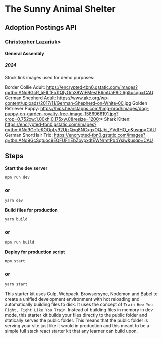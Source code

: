 <h1>The Sunny Animal Shelter</h1>
<h2>Adoption Postings API</h2>
<h3>Christopher Lazariuk></h3>
<h4>General Assembly</h4>
<h5>2024</h5>






Stock link images used for demo purposes:

Border Collie Adult: https://encrypted-tbn0.gstatic.com/images?q=tbn:ANd9GcR_5ElLfEoTtQIyOm38WiEMesfB6mUaP8Dl6g&usqp=CAU
German Shepherd Adult: https://www.akc.org/wp-content/uploads/2017/11/German-Shepherd-on-White-00.jpg
Golden Retriever Puppy: https://hips.hearstapps.com/hmg-prod/images/dog-puppy-on-garden-royalty-free-image-1586966191.jpg?crop=0.752xw:1.00xh;0.175xw,0&resize=1200:*
Shark Kitten: https://encrypted-tbn0.gstatic.com/images?q=tbn:ANd9GcTeKOOpLy92UjzQxq8NCxgxOQJbj_YVdfHO_g&usqp=CAU
German ShortHair Trio: https://encrypted-tbn0.gstatic.com/images?q=tbn:ANd9GcSqtuoc9EQFUFrIEbZovpxdtEWNrmtPb4Ysiw&usqp=CAU


## Steps


**Start the dev server**
```bash
npm run dev
```
### or
```bash
yarn dev
```

**Build files for production**
```bash
yarn build
```
### or

```bash
npm run build
```

**Deploy for production script**
```bash
npm start
```
### or
```bash
yarn start
```


This starter kit uses Gulp, Webpack, Browsersync, Nodemon and Babel to create a unified development environment with hot reloading and automatically building files to disk. It uses the concept of `Train How You Fight, Fight Like You Train`. Instead of building files in memory in dev mode, this starter kit builds your files directly to the public folder and statically serves the public folder. This means that the public folder is serving your site just like it would in production and this meant to be a simple full stack react starter kit that any learner can build upon.
